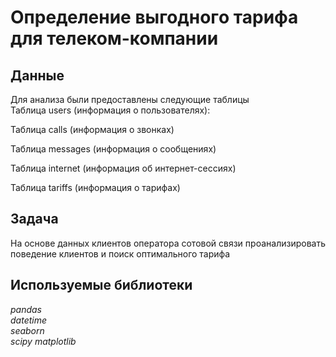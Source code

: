 # Определение выгодногo тарифа для телеком-компании  

## Данные  

Для анализа были предоставлены следующие таблицы  
Таблица users (информация о пользователях):

Таблица calls (информация о звонках)

Таблица messages (информация о сообщениях)

Таблица internet (информация об интернет-сессиях)

Таблица tariffs (информация о тарифах)

## Задача  

На основе данных клиентов оператора сотовой связи проанализировать поведение клиентов и поиск оптимального тарифа

## Используемые библиотеки
*pandas*  
*datetime*  
*seaborn*  
*scipy*
*matplotlib*

